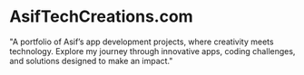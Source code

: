 # AsifTechCreations.com
"A portfolio of Asif’s app development projects, where creativity meets technology. Explore my journey through innovative apps, coding challenges, and solutions designed to make an impact."
